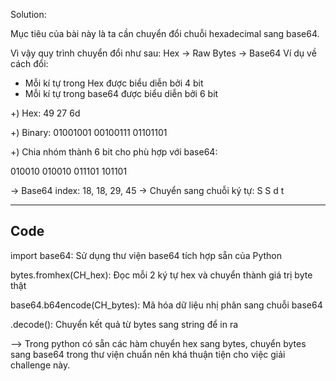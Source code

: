 Solution:

Mục tiêu của bài này là ta cần chuyển đổi chuỗi hexadecimal sang base64.

Vì vậy quy trình chuyển đổi như sau: Hex → Raw Bytes → Base64
Ví dụ về cách đổi:
- Mỗi kí tự trong Hex được biểu diễn bởi 4 bit
- Mỗi kí tự trong base64 được biểu diễn bởi 6 bit

+) Hex:   49        27       6d

+) Binary: 01001001 00100111 01101101

+) Chia nhóm thành 6 bit cho phù hợp với base64:

010010 010010 011101 101101

→ Base64 index: 18, 18, 29, 45 → Chuyển sang chuỗi ký tự: S S d t

------
Code
---
import base64: Sử dụng thư viện base64 tích hợp sẵn của Python

bytes.fromhex(CH_hex): Đọc mỗi 2 ký tự hex và chuyển thành giá trị byte thật

base64.b64encode(CH_bytes): Mã hóa dữ liệu nhị phân sang chuỗi base64

.decode(): Chuyển kết quả từ bytes sang string để in ra

--> Trong python có sẵn các hàm chuyển hex sang bytes, chuyển bytes sang base64 trong thư viện chuẩn nên khá thuận tiện cho việc giải challenge này.